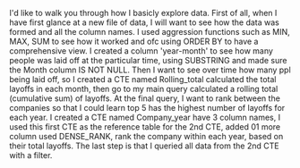 I'd like to walk you through how I basicly explore data.
First of all, when I have first glance at a new file of data, I will want to see how the data was formed and all the column names.
I used aggression functions such as MIN, MAX, SUM to see how it worked and ofc using ORDER BY to have a comprehensive view.
I created a column 'year-month' to see how many people was laid off at the particular time, using SUBSTRING and made sure the Month column IS NOT NULL.
Then I want to see over time how many ppl being laid off, so I created a CTE named Rolling_total calculated the total layoffs in each month, then go to my main query calculated a rolling total (cumulative sum) of layoffs.
At the final query, I want to rank between the companies so that I could learn top 5 has the highest number of layoffs for each year.
I created a CTE named Company_year have 3 column names, I used this first CTE as the reference table for the 2nd CTE, added 01 more column used DENSE_RANK, rank the company within each year, based on their total layoffs.
The last step is that I queried all data from the 2nd CTE with a filter.
